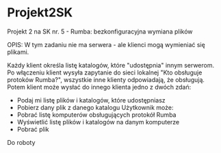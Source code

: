# Projekt2SK
Projekt 2 na SK nr. 5 - Rumba: bezkonfiguracyjna wymiana plików

OPIS:
W tym zadaniu nie ma serwera - ale klienci mogą wymieniać się plikami.

Każdy klient określa listę katalogów, które "udostępnia" innym serwerom.
Po włączeniu klient wysyła zapytanie do sieci lokalnej "Kto obsługuje protoków Rumba?", 
wszystkie inne klienty odpowiadają, że obsługują.
Potem klient może wysłać do innego klienta jedno z dwóch zdań:
- Podaj mi listę plików i katalogów, które udostępniasz
- Pobierz dany plik z danego katalogu
Użytkownik może:
- Pobrać listę komputerów obsługujących protokół Rumba
- Wyświetlić listę plików i katalogów na danym komputerze
- Pobrać plik

Do roboty
